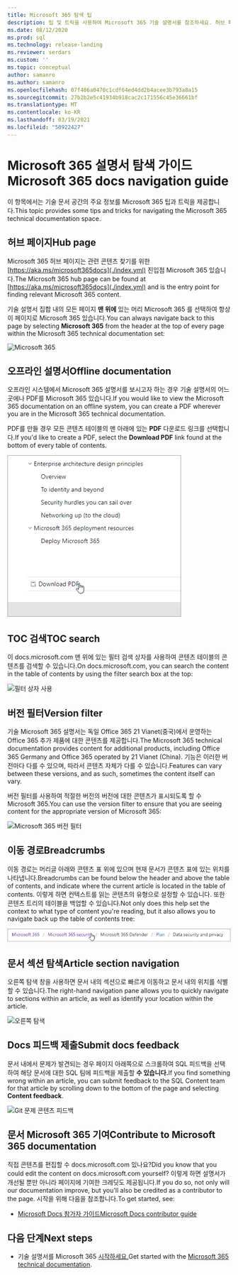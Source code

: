 ```yaml
---
title: Microsoft 365 탐색 팁
description: 팁 및 트릭을 사용하여 Microsoft 365 기술 설명서를 참조하세요. 허브 페이지, 목차, 헤더, 이동 경로 사용 방법 및 버전 필터 사용 방법에 대해 설명
ms.date: 08/12/2020
ms.prod: sql
ms.technology: release-landing
ms.reviewer: serdars
ms.custom: ''
ms.topic: conceptual
author: samanro
ms.author: samanro
ms.openlocfilehash: 07f406a0470c1cdf64ed4dd2b4acee3b793a8a15
ms.sourcegitcommit: 27b2b2e5c41934b918cac2c171556c45e36661bf
ms.translationtype: MT
ms.contentlocale: ko-KR
ms.lasthandoff: 03/19/2021
ms.locfileid: "50922427"
---
```

# <a name="microsoft-365-docs-navigation-guide"></a><span data-ttu-id="6a9db-103">Microsoft 365 설명서 탐색 가이드</span><span class="sxs-lookup"><span data-stu-id="6a9db-103">Microsoft 365 docs navigation guide</span></span>

<span data-ttu-id="6a9db-104">이 항목에서는 기술 문서 공간의 주요 정보를 Microsoft 365 팁과 트릭을 제공합니다.</span><span class="sxs-lookup"><span data-stu-id="6a9db-104">This topic provides some tips and tricks for navigating the Microsoft 365 technical documentation space.</span></span>  

## <a name="hub-page"></a><span data-ttu-id="6a9db-105">허브 페이지</span><span class="sxs-lookup"><span data-stu-id="6a9db-105">Hub page</span></span>

<span data-ttu-id="6a9db-106">Microsoft 365 허브 페이지는 관련 콘텐츠 찾기를 위한 [https://aka.ms/microsoft365docs](./index.yml) 진입점 Microsoft 365 있습니다.</span><span class="sxs-lookup"><span data-stu-id="6a9db-106">The Microsoft 365 hub page can be found at [https://aka.ms/microsoft365docs](./index.yml) and is the entry point for finding relevant Microsoft 365 content.</span></span>

<span data-ttu-id="6a9db-107">기술 설명서 집합 내의 모든 페이지 **맨 위에** 있는 머리 Microsoft 365 를 선택하여 항상 이 페이지로 Microsoft 365 있습니다.</span><span class="sxs-lookup"><span data-stu-id="6a9db-107">You can always navigate back to this page by selecting **Microsoft 365** from the header at the top of every page within the Microsoft 365 technical documentation set:</span></span>

![Microsoft 365](media/m365-header-cursor.png)

## <a name="offline-documentation"></a><span data-ttu-id="6a9db-109">오프라인 설명서</span><span class="sxs-lookup"><span data-stu-id="6a9db-109">Offline documentation</span></span>

<span data-ttu-id="6a9db-110">오프라인 시스템에서 Microsoft 365 설명서를 보시고자 하는 경우 기술 설명서의 어느 곳에나 PDF를 Microsoft 365 있습니다.</span><span class="sxs-lookup"><span data-stu-id="6a9db-110">If you would like to view the Microsoft 365 documentation on an offline system, you can create a PDF wherever you are in the Microsoft 365 technical documentation.</span></span>

<span data-ttu-id="6a9db-111">PDF를 만들 경우 모든 콘텐츠 테이블의 맨 아래에 있는 **PDF** 다운로드 링크를 선택합니다.</span><span class="sxs-lookup"><span data-stu-id="6a9db-111">If you'd like to create a PDF, select the **Download PDF** link found at the bottom of every table of contents.</span></span>

![PDF 다운로드](media/m365-download-pdf-cursor.png)

## <a name="toc-search"></a><span data-ttu-id="6a9db-113">TOC 검색</span><span class="sxs-lookup"><span data-stu-id="6a9db-113">TOC search</span></span> 
<span data-ttu-id="6a9db-114">이 docs.microsoft.com 맨 위에 있는 필터 검색 상자를 사용하여 콘텐츠 테이블의 콘텐츠를 검색할 수 있습니다.</span><span class="sxs-lookup"><span data-stu-id="6a9db-114">On docs.microsoft.com, you can search the content in the table of contents by using the filter search box at the top:</span></span>

![필터 상자 사용](media/m365-filter-by-title.png)

## <a name="version-filter"></a><span data-ttu-id="6a9db-116">버전 필터</span><span class="sxs-lookup"><span data-stu-id="6a9db-116">Version filter</span></span>
<span data-ttu-id="6a9db-117">기술 Microsoft 365 설명서는 독일 Office 365 21 Vianet(중국)에서 운영하는 Office 365 추가 제품에 대한 콘텐츠를 제공합니다.</span><span class="sxs-lookup"><span data-stu-id="6a9db-117">The Microsoft 365 technical documentation provides content for additional products, including Office 365 Germany and Office 365 operated by 21 Vianet (China).</span></span> <span data-ttu-id="6a9db-118">기능은 이러한 버전마다 다를 수 있으며, 따라서 콘텐츠 자체가 다를 수 있습니다.</span><span class="sxs-lookup"><span data-stu-id="6a9db-118">Features can vary between these versions, and as such, sometimes the content itself can vary.</span></span>

<span data-ttu-id="6a9db-119">버전 필터를 사용하여 적절한 버전의 버전에 대한 콘텐츠가 표시되도록 할 수 Microsoft 365.</span><span class="sxs-lookup"><span data-stu-id="6a9db-119">You can use the version filter to ensure that you are seeing content for the appropriate version of Microsoft 365:</span></span>

![Microsoft 365 버전 필터](media/m365-version-filter.png)

## <a name="breadcrumbs"></a><span data-ttu-id="6a9db-121">이동 경로</span><span class="sxs-lookup"><span data-stu-id="6a9db-121">Breadcrumbs</span></span>

<span data-ttu-id="6a9db-122">이동 경로는 머리글 아래와 콘텐츠 표 위에 있으며 현재 문서가 콘텐츠 표에 있는 위치를 나타냅니다.</span><span class="sxs-lookup"><span data-stu-id="6a9db-122">Breadcrumbs can be found below the header and above the table of contents, and indicate where the current article is located in the table of contents.</span></span>  <span data-ttu-id="6a9db-123">이렇게 하면 컨텍스트를 읽는 콘텐츠의 유형으로 설정할 수 있습니다. 또한 콘텐츠 트리의 테이블을 백업할 수 있습니다.</span><span class="sxs-lookup"><span data-stu-id="6a9db-123">Not only does this help set the context to what type of content you're reading, but it also allows you to navigate back up the table of contents tree:</span></span>

![Microsoft 365 이동 경로](media/m365-breadcrumb.png)

## <a name="article-section-navigation"></a><span data-ttu-id="6a9db-125">문서 섹션 탐색</span><span class="sxs-lookup"><span data-stu-id="6a9db-125">Article section navigation</span></span>

<span data-ttu-id="6a9db-126">오른쪽 탐색 창을 사용하면 문서 내의 섹션으로 빠르게 이동하고 문서 내의 위치를 식별할 수 있습니다.</span><span class="sxs-lookup"><span data-stu-id="6a9db-126">The right-hand navigation pane allows you to quickly navigate to sections within an article, as well as identify your location within the article.</span></span>  

![오른쪽 탐색](media/m365-article-sections.png)

## <a name="submit-docs-feedback"></a><span data-ttu-id="6a9db-128">Docs 피드백 제출</span><span class="sxs-lookup"><span data-stu-id="6a9db-128">Submit docs feedback</span></span>

<span data-ttu-id="6a9db-129">문서 내에서 문제가 발견되는 경우 페이지 아래쪽으로 스크롤하여 SQL 피드백을 선택하여 해당 문서에 대한 SQL 팀에 피드백을 제출할 **수 있습니다.**</span><span class="sxs-lookup"><span data-stu-id="6a9db-129">If you find something wrong within an article, you can submit feedback to the SQL Content team for that article by scrolling down to the bottom of the page and selecting **Content feedback**.</span></span>

![Git 문제 콘텐츠 피드백](media/m365-article-feedback.png)

## <a name="contribute-to-microsoft-365-documentation"></a><span data-ttu-id="6a9db-131">문서 Microsoft 365 기여</span><span class="sxs-lookup"><span data-stu-id="6a9db-131">Contribute to Microsoft 365 documentation</span></span>

<span data-ttu-id="6a9db-132">직접 콘텐츠를 편집할 수 docs.microsoft.com 있나요?</span><span class="sxs-lookup"><span data-stu-id="6a9db-132">Did you know that you could edit the content on docs.microsoft.com yourself?</span></span> <span data-ttu-id="6a9db-133">이렇게 하면 설명서가 개선될 뿐만 아니라 페이지에 기여한 크레딧도 제공됩니다.</span><span class="sxs-lookup"><span data-stu-id="6a9db-133">If you do so, not only will our documentation improve, but you'll also be credited as a contributor to the page.</span></span> <span data-ttu-id="6a9db-134">시작을 위해 다음을 참조합니다.</span><span class="sxs-lookup"><span data-stu-id="6a9db-134">To get started, see:</span></span>

- [<span data-ttu-id="6a9db-135">Microsoft Docs 참가자 가이드</span><span class="sxs-lookup"><span data-stu-id="6a9db-135">Microsoft Docs contributor guide</span></span>](/contribute/)

## <a name="next-steps"></a><span data-ttu-id="6a9db-136">다음 단계</span><span class="sxs-lookup"><span data-stu-id="6a9db-136">Next steps</span></span>

- <span data-ttu-id="6a9db-137">기술 설명서를 Microsoft 365 [시작하세요.](index.yml)</span><span class="sxs-lookup"><span data-stu-id="6a9db-137">Get started with the [Microsoft 365 technical documentation](index.yml).</span></span>